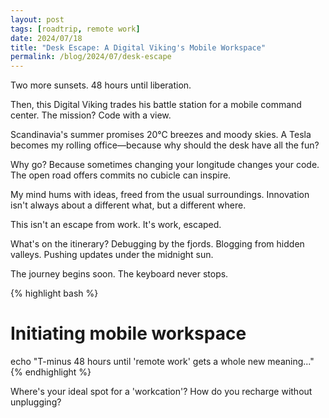 ```yaml
---
layout: post
tags: [roadtrip, remote work]
date: 2024/07/18
title: "Desk Escape: A Digital Viking's Mobile Workspace"
permalink: /blog/2024/07/desk-escape
---
```


Two more sunsets. 48 hours until liberation.

Then, this Digital Viking trades his battle station for a mobile command center. The mission? Code with a view.

Scandinavia's summer promises 20°C breezes and moody skies. A Tesla becomes my rolling office—because why should the desk have all the fun?

Why go? Because sometimes changing your longitude changes your code. The open road offers commits no cubicle can inspire.

My mind hums with ideas, freed from the usual surroundings. Innovation isn't always about a different what, but a different where.

This isn't an escape from work. It's work, escaped.

What's on the itinerary? Debugging by the fjords. Blogging from hidden valleys. Pushing updates under the midnight sun.

The journey begins soon. The keyboard never stops.

{% highlight bash %}
# Initiating mobile workspace
echo "T-minus 48 hours until 'remote work' gets a whole new meaning..."
{% endhighlight %}

Where's your ideal spot for a 'workcation'? How do you recharge without unplugging?
